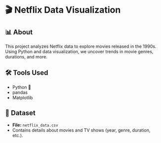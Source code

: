 # 🎬 Netflix Data Visualization  

## 📊 About  
This project analyzes Netflix data to explore movies released in the 1990s. Using Python and data visualization, we uncover trends in movie genres, durations, and more.  

## 🛠️ Tools Used  
- Python 🐍  
- pandas  
- Matplotlib  

## 📂 Dataset  
- **File:** `netflix_data.csv`  
- Contains details about movies and TV shows (year, genre, duration, etc.).  



